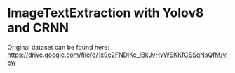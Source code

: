 # ImageTextExtraction with Yolov8 and CRNN
Original dataset can be found here: https://drive.google.com/file/d/1x9e2FNDlKc_lBkJvHvWSKKfCSSqNsQfM/view
